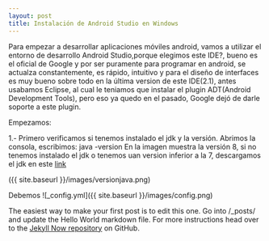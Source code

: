 ```yaml
---
layout: post
title: Instalación de Android Studio en Windows
---
```


Para empezar a desarrollar aplicaciones móviles android, vamos a utilizar el entorno de desarrollo Android Studio,porque elegimos este IDE?, bueno es el oficial de Google y por ser puramente para programar en android, se actualza constantemente, es rápido, intuitivo y para el diseño de interfaces es muy bueno sobre todo en la última version de este IDE(2.1), antes usabamos Eclipse, al cual le teniamos que instalar el plugin ADT(Android Development Tools), pero eso ya quedo en el pasado, Google dejó de darle soporte a este plugin.

Empezamos:

1.- Primero verificamos si tenemos instalado el jdk y la versión.
Abrimos la consola, escribimos: java -version
En la imagen muestra la versión 8, si no tenemos instalado el jdk o tenemos uan version inferior a la 7, descargamos el jdk en este [link](http://www.oracle.com/technetwork/java/javase/downloads/index.html)

({{ site.baseurl }}/images/versionjava.png)

Debemos 
![_config.yml]({{ site.baseurl }}/images/config.png)

The easiest way to make your first post is to edit this one. Go into /_posts/ and update the Hello World markdown file. For more instructions head over to the [Jekyll Now repository](https://github.com/barryclark/jekyll-now) on GitHub.
